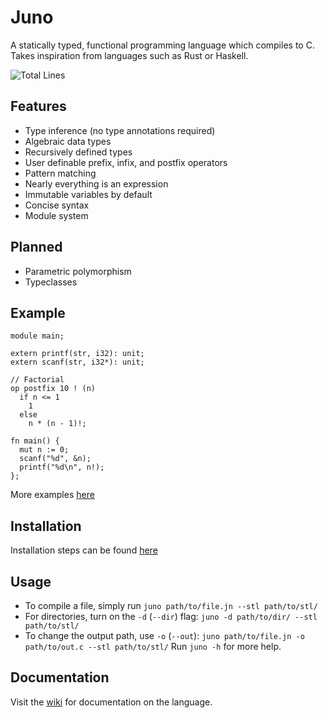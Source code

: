 # Juno
A statically typed, functional programming language which compiles to C.
Takes inspiration from languages such as Rust or Haskell.

![Total Lines](https://img.shields.io/tokei/lines/github/05st/juno)

## Features
- Type inference (no type annotations required)
- Algebraic data types
- Recursively defined types
- User definable prefix, infix, and postfix operators
- Pattern matching
- Nearly everything is an expression
- Immutable variables by default
- Concise syntax
- Module system

## Planned
- Parametric polymorphism
- Typeclasses

## Example
```
module main;

extern printf(str, i32): unit;
extern scanf(str, i32*): unit;

// Factorial
op postfix 10 ! (n)
  if n <= 1
    1
  else
    n * (n - 1)!;

fn main() {
  mut n := 0;
  scanf("%d", &n);
  printf("%d\n", n!);
};
```
More examples [here](https://github.com/05st/juno/tree/master/examples)

## Installation
Installation steps can be found [here](https://github.com/05st/juno/wiki/Installation)

## Usage
- To compile a file, simply run `juno path/to/file.jn --stl path/to/stl/`
- For directories, turn on the `-d` (`--dir`) flag: `juno -d path/to/dir/ --stl path/to/stl/`
- To change the output path, use `-o` (`--out`): `juno path/to/file.jn -o path/to/out.c --stl path/to/stl/`
Run `juno -h` for more help.

## Documentation
Visit the [wiki](https://github.com/05st/juno/wiki) for documentation on the language.
